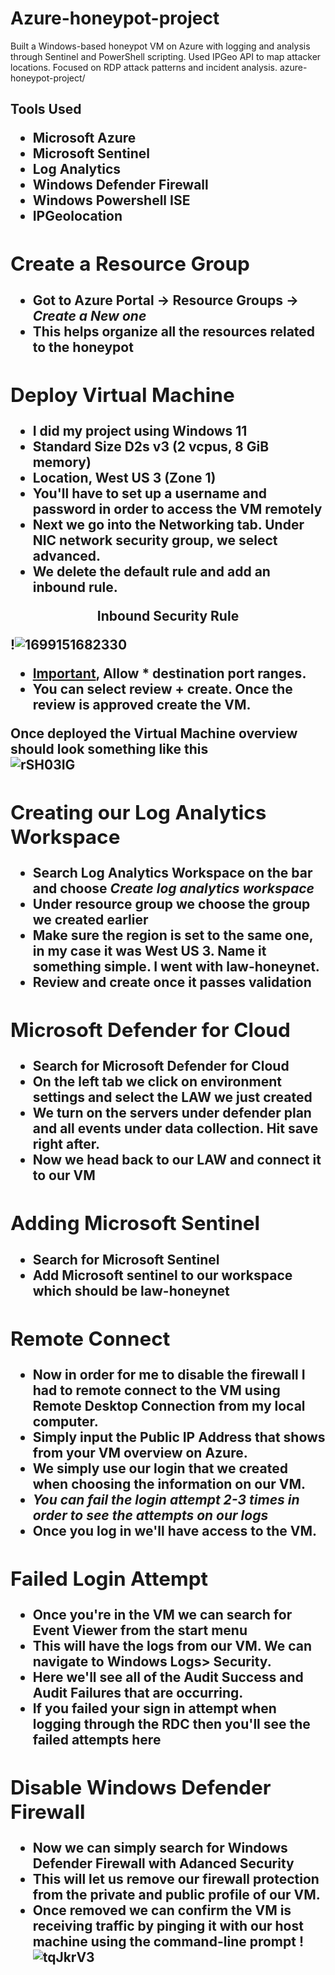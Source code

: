 # Azure-honeypot-project
Built a Windows-based honeypot VM on Azure with logging and analysis through Sentinel and PowerShell scripting. Used IPGeo API to map attacker locations. Focused on RDP attack patterns and incident analysis.
azure-honeypot-project/

<h2> Tools Used<h/2>

- Microsoft Azure
- Microsoft Sentinel
- Log Analytics
- Windows Defender Firewall
- Windows Powershell ISE
- IPGeolocation

<h2> Create a Resource Group</h2>

- Got to Azure Portal -> Resource Groups -> *Create a New one*
- This helps organize all the resources related to the honeypot

<h2> Deploy Virtual Machine</h2>

- I did my project using Windows 11
- Standard Size D2s v3 (2 vcpus, 8 GiB memory)
- Location, West US 3 (Zone 1)
- You'll have to set up a username and password in order to access the VM remotely
- Next we go into the Networking tab. Under NIC network security group, we select advanced.
- We delete the default rule and add an inbound rule.
<p align="center"> Inbound Security Rule </p>

!![1699151682330](https://github.com/user-attachments/assets/2bb58e65-9958-4f8a-8a3a-51bf937eaa29)

- <ins>Important</ins>, Allow * destination port ranges.
- You can select review + create. Once the review is approved create the VM.

Once deployed the Virtual Machine overview should look something like this <br/> 
![rSH03IG](https://github.com/user-attachments/assets/7acb3b2f-9a4a-4fd6-ae29-c0c331ec0779)

<h2> Creating our Log Analytics Workspace </h2>

- Search Log Analytics Workspace on the bar and choose *Create log analytics workspace*
- Under resource group we choose the group we created earlier
- Make sure the region is set to the same one, in my case it was West US 3. Name it something simple. I went with law-honeynet.
- Review and create once it passes validation

<h2> Microsoft Defender for Cloud </h2>

- Search for Microsoft Defender for Cloud
- On the left tab we click on environment settings and select the LAW we just created
-  We turn on the servers under defender plan and all events under data collection. Hit save right after.
-  Now we head back to our LAW and connect it to our VM

<h2> Adding Microsoft Sentinel </h2>

- Search for Microsoft Sentinel
- Add Microsoft sentinel to our workspace which should be law-honeynet

<h2> Remote Connect</h2>

- Now in order for me to disable the firewall I had to remote connect to the VM using Remote Desktop Connection from my local computer.
- Simply input the Public IP Address that shows from your VM overview on Azure.
- We simply use our login that we created when choosing the information on our VM.
- *You can fail the login attempt 2-3 times in order to see the attempts on our logs*
- Once you log in we'll have access to the VM.

<h2> Failed Login Attempt</h2>

- Once you're in the VM we can search for Event Viewer from the start menu
- This will have the logs from our VM. We can navigate to Windows Logs> Security.
- Here we'll see all of the Audit Success and Audit Failures that are occurring.
- If you failed your sign in attempt when logging through the RDC then you'll see the failed attempts here

<h2> Disable Windows Defender Firewall</h2>

- Now we can simply search for Windows Defender Firewall with Adanced Security
- This will let us remove our firewall protection from the private and public profile of our VM.
- Once removed we can confirm the VM is receiving traffic by pinging it with our host machine using the command-line prompt
  !![tqJkrV3](https://github.com/user-attachments/assets/6e5c3016-b205-4a4f-ba3d-6927b03b26cd)
